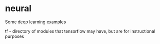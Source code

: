 # neural
Some deep learning examples

tf - directory of modules that tensorflow may have, but are for instructional purposes

